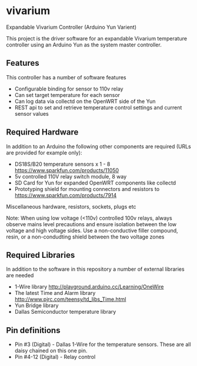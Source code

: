 vivarium
========

Expandable Vivarium Controller (Arduino Yun Varient)

This project is the driver software for an expandable Vivarium temperature controller using an Arduino Yun as the 
system master controller.

Features
--------

This controller has a number of software features
* Configurable binding for sensor to 110v relay
* Can set target temperature for each sensor
* Can log data via collectd on the OpenWRT side of the Yun
* REST api to set and retrieve temperature control settings and current sensor values

Required Hardware
-----------------

In addition to an Arduino the following other components are required (URLs are provided for example only):
* DS18S/B20 temperature sensors x 1 - 8
  https://www.sparkfun.com/products/11050 
* 5v controlled 110V relay switch module, 8 way
* SD Card for Yun for expanded OpenWRT components like collectd
* Prototyping shield for mounting connectors and resistors to
  https://www.sparkfun.com/products/7914

Miscellaneous hardware, resistors, sockets, plugs etc

Note: When using low voltage (<110v) controlled 100v relays, always observe mains level precautions and ensure
isolation between the low voltage and high voltage sides. Use a non-conductive filler compound, resin, or a non-condudting shield between the two voltage zones

Required Libraries
------------------
In addition to the software in this repository a number of external libraries are needed

* 1-Wire library
  http://playground.arduino.cc/Learning/OneWire
* The latest Time and Alarm library 
  http://www.pjrc.com/teensy/td_libs_Time.html
* Yun Bridge library
* Dallas Semiconductor temperature library

Pin definitions
---------------

* Pin #3 (Digital) - Dallas 1-Wire for the temperature sensors. These are all daisy chained on this one pin.
* Pin #4-12 (Digital) - Relay control

